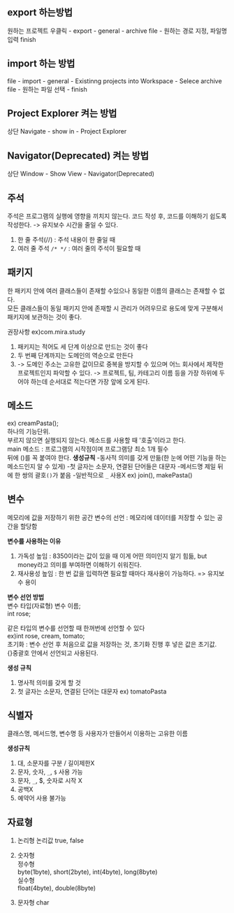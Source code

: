 ## export 하는방법
원하는 프로젝트 우클릭 - export - general - archive file - 원하는 경로 지정, 파일명 입력 finish

## import 하는 방법
file - import - general - Existinng projects into Workspace - Selece archive file - 원하는 파일 선택 - finish

## Project Explorer 켜는 방법
상단 Navigate - show in - Project Explorer

## Navigator(Deprecated) 켜는 방법
상단 Window - Show View - Navigator(Deprecated)

## 주석
주석은 프로그램의 실행에 영향을 끼치지 않는다.
코드 작성 후, 코드를 이해하기 쉽도록 작성한다.
-> 유지보수 시간을 줄일 수 있다.
1. 한 줄 주석(//) : 주석 내용이 한 줄일 때<br>
2. 여러 줄 주석 `/* */` :  여러 줄의 주석이 필요할 때


## 패키지
한 패키지 안에 여러 클래스들이 존재할 수있으나 동일한 이름의 클래스는 존재할 수 없다.<br>
모든 클래스들이 동일 패키지 안에 존재할 시 관리가 어려우므로 용도에 맞게 구분해서 패키지에 보관하는 것이 좋다.

권장사항
ex)com.mira.study
1. 패키지는 적어도 세 단계 이상으로 만드는 것이 좋다
2. 두 번째 단계까지는 도메인의 역순으로 만든다
3. -> 도메인 주소는 고유한 값이므로 중복을 방지할 수 있으며 어느 회사에서 제작한 프로젝트인지 파악할 수 있다.
  -> 프로젝트, 팀, 카테고리 이름 등을 가장 하위에 두어야 하는데 순서대로 적는다면 가장 앞에 오게 된다.
  
 ## 메소드
 ex) creamPasta();<br>
 하나의 기능단위.<br>
 부르지 않으면 실행되지 않는다. 메소드를 사용할 때 '호출'이라고 한다.<br>
 main 메소드 : 프로그램의 시작점이며 프로그램당 최소 1개 필수<br>
 뒤에 ()를 꼭 붙여야 한다.
 <b>생성규칙</b>
 -동사적 의미를 갖게 만듦(한 눈에 어떤 기능을 하는 메소드인지 알 수 있게)
 -첫 글자는 소문자, 연결된 단어들은 대문자
 -메서드명 제일 뒤에 한 쌍의 괄호`()`가 붙음
 -일반적으로 `_` 사용X
 ex) join(), makePasta()
 
 
 ## 변수
 메모리에 값을 저장하기 위한 공간
 변수의 선언 : 메모리에 데이터를 저장할 수 있는 공간을 할당함
 
 <b>변수를 사용하는 이유</b>
 1. 가독성 높임 : 8350이라는 값이 있을 때 이게 어떤 의미인지 알기 힘듦, but money라고 의미를 부여하면 이해하기 쉬워진다.
 2. 재사용성 높임 : 한 번 값을 입력하면 필요할 때마다 재사용이 가능하다.
 => 유지보수 용이
 
 <b>변수 선언 방법</b><br>
 변수 타입(자료형) 변수 이름;<br>
 int rose;
 
 같은 타입의 변수를 선언할 때 한꺼번에 선언할 수 있다<br>
 ex)int rose, cream, tomato;<br>
 초기화 :  변수 선언 후 처음으로 값을 저장하는 것, 초기화 진행 후 넣은 값은 초기값.<br>
 {}중괄호 안에서 선언되고 사용된다.
 
 <b>생성 규칙</b>
 1. 명사적 의미를 갖게 할 것
 2. 첫 글자는 소문자, 연결된 단어는 대문자 
 ex) tomatoPasta
 
 ## 식별자
 클래스명, 메서드명, 변수명 등 사용자가 만들어서 이용하는 고유한 이름
 
 <b>생성규칙</b>
 1. 대, 소문자를 구분 / 길이제한X
 2. 문자, 숫자, `_`, `$` 사용 가능
 3. 문자, `_`, $, 숫자로 시작 X
 4. 공백X
 5. 예약어 사용 불가능
 
 ## 자료형
1. 논리형
논리값 true, false

2. 숫자형<br>
정수형<br>
byte(1byte), short(2byte), int(4byte), long(8byte)<br>
실수형<br>
float(4byte), double(8byte)


3. 문자형
char



